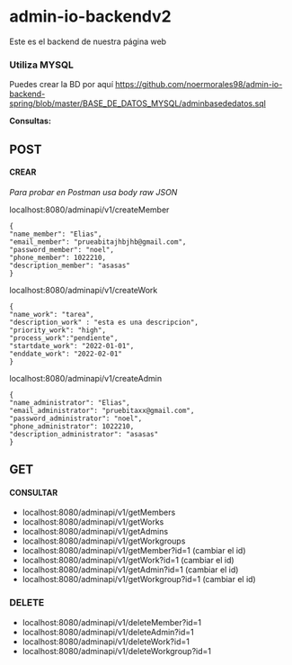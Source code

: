 # admin-io-backendv2

Este es el backend de nuestra página web


### Utiliza MYSQL
Puedes crear la BD por aquí https://github.com/noermorales98/admin-io-backend-spring/blob/master/BASE_DE_DATOS_MYSQL/adminbasededatos.sql

**Consultas:**
## POST
#### CREAR
*Para probar en Postman usa body raw JSON*

localhost:8080/adminapi/v1/createMember

    {
    "name_member": "Elias",
    "email_member": "prueabitajhbjhb@gmail.com",
    "password_member": "noel",
    "phone_member": 1022210,
    "description_member": "asasas"
    }

localhost:8080/adminapi/v1/createWork

    {
    "name_work": "tarea",
    "description_work" : "esta es una descripcion",
    "priority_work": "high",
    "process_work":"pendiente",
    "startdate_work": "2022-01-01",
    "enddate_work": "2022-02-01"
    }

localhost:8080/adminapi/v1/createAdmin

    {
    "name_administrator": "Elias",
    "email_administrator": "pruebitaxx@gmail.com",
    "password_administrator": "noel",
    "phone_administrator": 1022210,
    "description_administrator": "asasas"
    }

## GET
#### CONSULTAR
- localhost:8080/adminapi/v1/getMembers
- localhost:8080/adminapi/v1/getWorks
- localhost:8080/adminapi/v1/getAdmins
- localhost:8080/adminapi/v1/getWorkgroups
- localhost:8080/adminapi/v1/getMember?id=1 (cambiar el id)
- localhost:8080/adminapi/v1/getWork?id=1 (cambiar el id)
- localhost:8080/adminapi/v1/getAdmin?id=1 (cambiar el id)
- localhost:8080/adminapi/v1/getWorkgroup?id=1 (cambiar el id)

### DELETE
- localhost:8080/adminapi/v1/deleteMember?id=1
- localhost:8080/adminapi/v1/deleteAdmin?id=1
- localhost:8080/adminapi/v1/deleteWork?id=1
- localhost:8080/adminapi/v1/deleteWorkgroup?id=1
